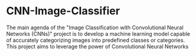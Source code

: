 # CNN-Image-Classifier
The main agenda of the "Image Classification with Convolutional Neural Networks (CNNs)" project is to develop a machine learning model capable of accurately categorizing images into predefined classes or categories. This project aims to leverage the power of Convolutional Neural Networks 
